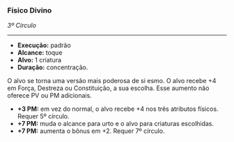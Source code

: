 ### Físico Divino
*3º Círculo*
___
- **Execução:** padrão
- **Alcance:** toque
- **Alvo:** 1 criatura
- **Duração:** concentração.

O alvo se torna uma versão mais poderosa de si  esmo. O alvo recebe +4 em Força, Destreza ou Constituição, a sua escolha. Esse aumento não oferece PV ou PM adicionais.

- **+3 PM:** em vez do normal, o alvo recebe +4 nos três atributos físicos. Requer 5º círculo.
- **+7 PM:** muda o alcance para  urto e o alvo para criaturas escolhidas.
- **+7 PM:** aumenta o bônus em +2. Requer 7º círculo.